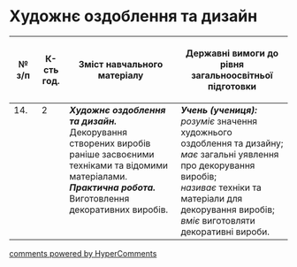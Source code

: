<div id="hypercomments_widget" class="js-hypercomments-widget invisible"></div>

 # Художнє оздоблення та дизайн

<table>
<thead>
  <tr>
    <th width="10%" align="center"><p>№ з/п</p></td>
    <th width="10%" align="center"><p>К-сть год.</p></td>
    <th width="40%" align="center"><p>Зміст навчального матеріалу</p></td>
    <th width="60%" align="center"><p>Державні вимоги до рівня загальноосвітньої підготовки</p></td>
  </tr>
</thead>
<tbody>
  <tr>
    <td width="10%" style="vertical-align:top !important;">
14.</td>
    <td width="10%" style="vertical-align:top !important;">
2</td>
    <td width="40%" style="vertical-align:top !important;">
<b><i>Художнє оздоблення та дизайн.</i></b>  Декорування створених виробів раніше засвоєними техніками та відомими матеріалами.  <br>
<b><i>Практична робота.</i></b> <br>
Виготовлення декоративних виробів.<br>
</td>
    <td width="60%" style="vertical-align:top !important;">
<i><b>Учень (учениця):</b></i><br>
<i>розуміє</i> значення художнього оздоблення та дизайну;<br>
<i>має</i> загальні уявлення про декорування виробів;<br>
<i>називає</i> техніки та матеріали для декорування виробів;<br>
<i>вміє</i> виготовляти декоративні вироби.<br>
</td>
  </tr>
</tbody>
</table>

<div class="js-hypercomments-container">
<a href="http://hypercomments.com" class="hc-link" title="comments widget">comments powered by HyperComments</a>
</div>